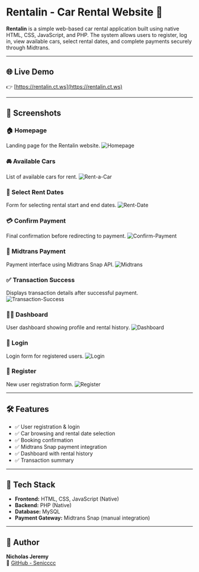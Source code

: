 # Rentalin - Car Rental Website 🚗

**Rentalin** is a simple web-based car rental application built using native HTML, CSS, JavaScript, and PHP. The system allows users to register, log in, view available cars, select rental dates, and complete payments securely through Midtrans.

---

## 🌐 Live Demo

👉 [https://rentalin.ct.ws](https://rentalin.ct.ws)

---

## 📸 Screenshots

### 🏠 Homepage
Landing page for the Rentalin website.
![Homepage](screenshots/Homepage.png)

### 🚘 Available Cars
List of available cars for rent.
![Rent-a-Car](screenshots/Rent-a-Car.png)

### 📅 Select Rent Dates
Form for selecting rental start and end dates.
![Rent-Date](screenshots/Rent-Date.png)

### 💳 Confirm Payment
Final confirmation before redirecting to payment.
![Confirm-Payment](screenshots/Confirm-Payment.png)

### 💸 Midtrans Payment
Payment interface using Midtrans Snap API.
![Midtrans](screenshots/Midtrans.png)

### ✅ Transaction Success
Displays transaction details after successful payment.
![Transaction-Success](screenshots/Transaction-Success.png)

### 🧑‍💼 Dashboard
User dashboard showing profile and rental history.
![Dashboard](screenshots/Dashboard.png)

### 🔐 Login
Login form for registered users.
![Login](screenshots/Login.png)

### 📝 Register
New user registration form.
![Register](screenshots/Register.png)

---

## 🛠️ Features

- ✅ User registration & login
- ✅ Car browsing and rental date selection
- ✅ Booking confirmation
- ✅ Midtrans Snap payment integration
- ✅ Dashboard with rental history
- ✅ Transaction summary

---

## 🧰 Tech Stack

- **Frontend:** HTML, CSS, JavaScript (Native)
- **Backend:** PHP (Native)
- **Database:** MySQL
- **Payment Gateway:** Midtrans Snap (manual integration)

---

## 👤 Author

**Nicholas Jeremy**  
🔗 [GitHub - Senicccc](https://github.com/Senicccc)

